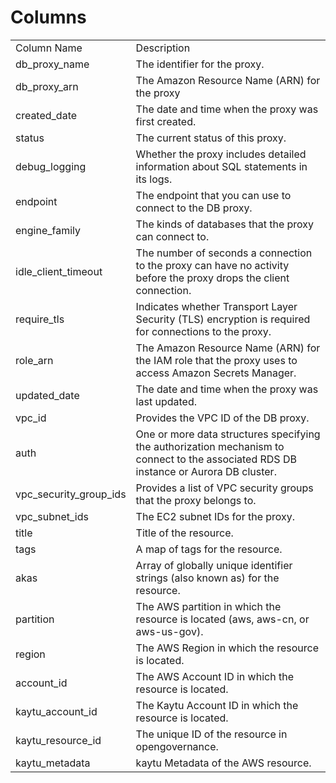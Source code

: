 # Columns  

<table>
	<tr><td>Column Name</td><td>Description</td></tr>
	<tr><td>db_proxy_name</td><td>The identifier for the proxy.</td></tr>
	<tr><td>db_proxy_arn</td><td>The Amazon Resource Name (ARN) for the proxy</td></tr>
	<tr><td>created_date</td><td>The date and time when the proxy was first created.</td></tr>
	<tr><td>status</td><td>The current status of this proxy.</td></tr>
	<tr><td>debug_logging</td><td>Whether the proxy includes detailed information about SQL statements in its logs.</td></tr>
	<tr><td>endpoint</td><td>The endpoint that you can use to connect to the DB proxy.</td></tr>
	<tr><td>engine_family</td><td>The kinds of databases that the proxy can connect to.</td></tr>
	<tr><td>idle_client_timeout</td><td>The number of seconds a connection to the proxy can have no activity before the proxy drops the client connection.</td></tr>
	<tr><td>require_tls</td><td>Indicates whether Transport Layer Security (TLS) encryption is required for connections to the proxy.</td></tr>
	<tr><td>role_arn</td><td>The Amazon Resource Name (ARN) for the IAM role that the proxy uses to access Amazon Secrets Manager.</td></tr>
	<tr><td>updated_date</td><td>The date and time when the proxy was last updated.</td></tr>
	<tr><td>vpc_id</td><td>Provides the VPC ID of the DB proxy.</td></tr>
	<tr><td>auth</td><td>One or more data structures specifying the authorization mechanism to connect to the associated RDS DB instance or Aurora DB cluster.</td></tr>
	<tr><td>vpc_security_group_ids</td><td>Provides a list of VPC security groups that the proxy belongs to.</td></tr>
	<tr><td>vpc_subnet_ids</td><td>The EC2 subnet IDs for the proxy.</td></tr>
	<tr><td>title</td><td>Title of the resource.</td></tr>
	<tr><td>tags</td><td>A map of tags for the resource.</td></tr>
	<tr><td>akas</td><td>Array of globally unique identifier strings (also known as) for the resource.</td></tr>
	<tr><td>partition</td><td>The AWS partition in which the resource is located (aws, aws-cn, or aws-us-gov).</td></tr>
	<tr><td>region</td><td>The AWS Region in which the resource is located.</td></tr>
	<tr><td>account_id</td><td>The AWS Account ID in which the resource is located.</td></tr>
	<tr><td>kaytu_account_id</td><td>The Kaytu Account ID in which the resource is located.</td></tr>
	<tr><td>kaytu_resource_id</td><td>The unique ID of the resource in opengovernance.</td></tr>
	<tr><td>kaytu_metadata</td><td>kaytu Metadata of the AWS resource.</td></tr>
</table>